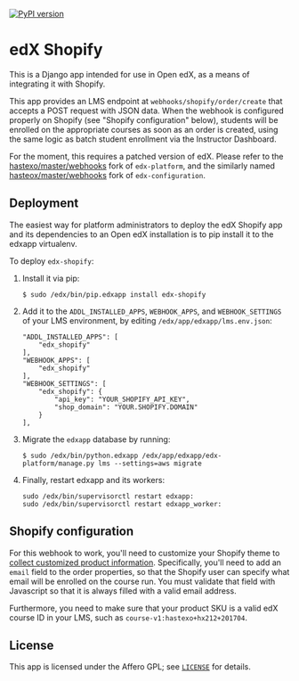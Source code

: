 [![PyPI version](https://img.shields.io/pypi/v/edx-shopify.svg)](https://pypi.python.org/pypi/edx-shopify)


# edX Shopify

This is a Django app intended for use in Open edX, as a means of integrating it
with Shopify.

This app provides an LMS endpoint at `webhooks/shopify/order/create` that
accepts a POST request with JSON data.  When the webhook is configured properly
on Shopify (see "Shopify configuration" below), students will be enrolled on
the appropriate courses as soon as an order is created, using the same logic
as batch student enrollment via the Instructor Dashboard.

For the moment, this requires a patched version of edX.  Please refer to the
[hastexo/master/webhooks](https://github.com/hastexo/edx-platform/tree/hastexo/master/webhooks)
fork of `edx-platform`, and the similarly named
[hasteox/master/webhooks](https://github.com/hastexo/edx-configuration/tree/hastexo/master/webhooks)
fork of `edx-configuration`.


## Deployment

The easiest way for platform administrators to deploy the edX Shopify app and
its dependencies to an Open edX installation is to pip install it to the edxapp
virtualenv.

To deploy `edx-shopify`:

1. Install it via pip:

    ```
    $ sudo /edx/bin/pip.edxapp install edx-shopify
    ```

2. Add it to the `ADDL_INSTALLED_APPS`, `WEBHOOK_APPS`, and `WEBHOOK_SETTINGS`
   of your LMS environment, by editing `/edx/app/edxapp/lms.env.json`:

    ```
    "ADDL_INSTALLED_APPS": [
        "edx_shopify"
    ],
    "WEBHOOK_APPS": [
        "edx_shopify"
    ],
    "WEBHOOK_SETTINGS": [
        "edx_shopify": {
            "api_key": "YOUR_SHOPIFY_API_KEY",
            "shop_domain": "YOUR.SHOPIFY.DOMAIN"
        }
    ],
    ```

3. Migrate the `edxapp` database by running:

    ```
    $ sudo /edx/bin/python.edxapp /edx/app/edxapp/edx-platform/manage.py lms --settings=aws migrate
    ```

4. Finally, restart edxapp and its workers:

    ```
    sudo /edx/bin/supervisorctl restart edxapp:
    sudo /edx/bin/supervisorctl restart edxapp_worker:
    ```


## Shopify configuration

For this webhook to work, you'll need to customize your Shopify theme to
[collect customized product
information](https://help.shopify.com/themes/customization/products/get-customization-information-for-products).
Specifically, you'll need to add an `email` field to the order properties, so
that the Shopify user can specify what email will be enrolled on the course
run.  You must validate that field with Javascript so that it is
always filled with a valid email address.

Furthermore, you need to make sure that your product SKU is a valid edX course
ID in your LMS, such as `course-v1:hastexo+hx212+201704`.


## License

This app is licensed under the Affero GPL; see [`LICENSE`](LICENSE) for
details.
